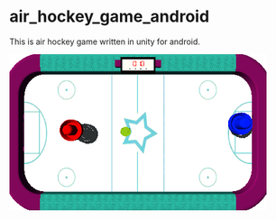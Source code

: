# air_hockey_game_android

This is air hockey game written in unity for android.

![alt text](./report/android_view.png)

